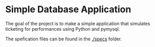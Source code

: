# Simple Database Application

The goal of the project is to make a simple application that simulates ticketing for performances using Python and pymysql.

The spefication files can be found in the [./specs](https://github.com/hyunjinjeong/snu-db-2020/tree/master/Project%202/specs) folder.
